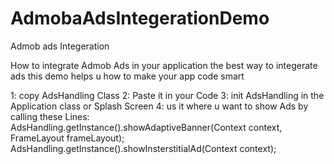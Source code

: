 # AdmobaAdsIntegerationDemo
Admob ads Integeration

How to integrate Admob Ads in your application 
the best way to integerate ads 
this demo helps u how to make your app code smart

1: copy AdsHandling Class
2: Paste it in your Code
3: init AdsHandling in the Application class or Splash Screen
4: us it where u want to show Ads by calling these Lines:
  AdsHandling.getInstance().showAdaptiveBanner(Context context, FrameLayout frameLayout);
  AdsHandling.getInstance().showInsterstitialAd(Context context);
